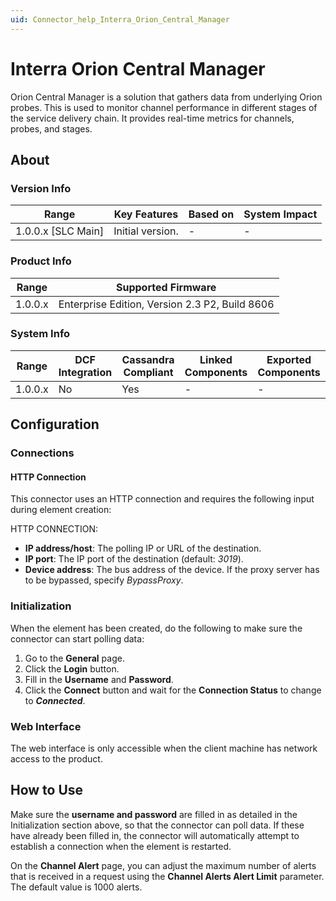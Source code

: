 ```yaml
---
uid: Connector_help_Interra_Orion_Central_Manager
---
```


# Interra Orion Central Manager

Orion Central Manager is a solution that gathers data from underlying Orion probes. This is used to monitor channel performance in different stages of the service delivery chain. It provides real-time metrics for channels, probes, and stages.

## About

### Version Info

| Range                | Key Features     | Based on     | System Impact     |
|----------------------|------------------|--------------|-------------------|
| 1.0.0.x [SLC Main]   | Initial version. | -            | -                 |

### Product Info

| Range     | Supported Firmware                             |
|-----------|------------------------------------------------|
| 1.0.0.x   | Enterprise Edition, Version 2.3 P2, Build 8606 |

### System Info

| Range     | DCF Integration     | Cassandra Compliant     | Linked Components     | Exported Components     |
|-----------|---------------------|-------------------------|-----------------------|-------------------------|
| 1.0.0.x   | No                  | Yes                     | -                     | -                       |

## Configuration

### Connections

#### HTTP Connection

This connector uses an HTTP connection and requires the following input during element creation:

HTTP CONNECTION:

- **IP address/host**: The polling IP or URL of the destination.
- **IP port**: The IP port of the destination (default: *3019*).
- **Device address**: The bus address of the device. If the proxy server has to be bypassed, specify *BypassProxy*.

### Initialization

When the element has been created, do the following to make sure the connector can start polling data:

1. Go to the **General** page.
1. Click the **Login** button.
1. Fill in the **Username** and **Password**.
1. Click the **Connect** button and wait for the **Connection Status** to change to ***Connected***.

### Web Interface

The web interface is only accessible when the client machine has network access to the product.

## How to Use

Make sure the **username and password** are filled in as detailed in the Initialization section above, so that the connector can poll data. If these have already been filled in, the connector will automatically attempt to establish a connection when the element is restarted.

On the **Channel Alert** page, you can adjust the maximum number of alerts that is received in a request using the **Channel Alerts Alert Limit** parameter. The default value is 1000 alerts.
